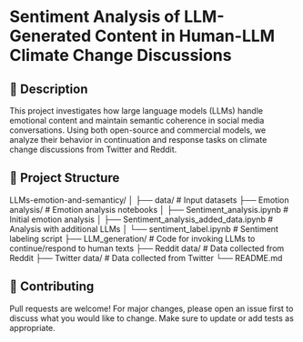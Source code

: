 # Sentiment Analysis of LLM-Generated Content in Human-LLM Climate Change Discussions
## 📖 Description   
This project investigates how large language models (LLMs) handle emotional content and maintain semantic coherence in social media conversations.
Using both open-source and commercial models, we analyze their behavior in continuation and response tasks on climate change discussions from Twitter and Reddit.

## 📁 Project Structure

LLMs-emotion-and-semanticy/
│
├── data/                         # Input datasets
├── Emotion analysis/            # Emotion analysis notebooks
│   ├── Sentiment_analysis.ipynb               # Initial emotion analysis
│   ├── Sentiment_analysis_added_data.ipynb    # Analysis with additional LLMs
│   └── sentiment_label.ipynb                  # Sentiment labeling script
├── LLM_generation/              # Code for invoking LLMs to continue/respond to human texts
├── Reddit data/                 # Data collected from Reddit
├── Twitter data/                # Data collected from Twitter
└── README.md
## 🤝 Contributing   
Pull requests are welcome! For major changes, please open an issue first to discuss what you would like to change.
Make sure to update or add tests as appropriate.





